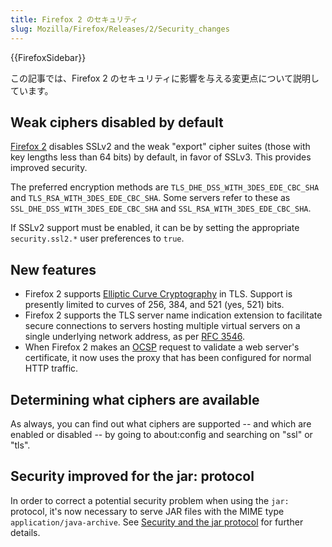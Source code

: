 ```yaml
---
title: Firefox 2 のセキュリティ
slug: Mozilla/Firefox/Releases/2/Security_changes
---
```


{{FirefoxSidebar}}

この記事では、Firefox 2 のセキュリティに影響を与える変更点について説明しています。

## Weak ciphers disabled by default

[Firefox 2](/ja/Firefox_2_for_developers) disables SSLv2 and the weak "export" cipher suites (those with key lengths less than 64 bits) by default, in favor of SSLv3. This provides improved security.

The preferred encryption methods are `TLS_DHE_DSS_WITH_3DES_EDE_CBC_SHA` and `TLS_RSA_WITH_3DES_EDE_CBC_SHA`. Some servers refer to these as `SSL_DHE_DSS_WITH_3DES_EDE_CBC_SHA` and `SSL_RSA_WITH_3DES_EDE_CBC_SHA`.

If SSLv2 support must be enabled, it can be by setting the appropriate `security.ssl2.*` user preferences to `true`.

## New features

- Firefox 2 supports [Elliptic Curve Cryptography](http://en.wikipedia.org/wiki/Elliptic_curve_cryptography) in TLS. Support is presently limited to curves of 256, 384, and 521 (yes, 521) bits.
- Firefox 2 supports the TLS server name indication extension to facilitate secure connections to servers hosting multiple virtual servers on a single underlying network address, as per [RFC 3546](http://tools.ietf.org/html/rfc3546).
- When Firefox 2 makes an [OCSP](http://en.wikipedia.org/wiki/Ocsp) request to validate a web server's certificate, it now uses the proxy that has been configured for normal HTTP traffic.

## Determining what ciphers are available

As always, you can find out what ciphers are supported -- and which are enabled or disabled -- by going to about:config and searching on "ssl" or "tls".

## Security improved for the jar: protocol

In order to correct a potential security problem when using the `jar:` protocol, it's now necessary to serve JAR files with the MIME type `application/java-archive`. See [Security and the jar protocol](/ja/Security_and_the_jar_protocol) for further details.
